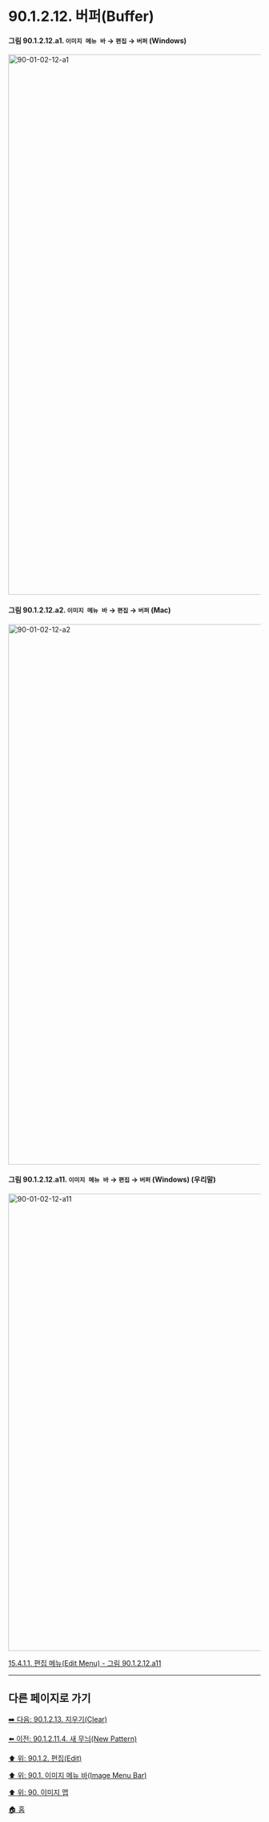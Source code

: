 # 90.1.2.12. 버퍼(Buffer)

<a id="90-01-02-12-a1"></a>

#### 그림 90.1.2.12.a1. `이미지 메뉴 바` → `편집` → `버퍼` (Windows)
<img width="1080" alt="90-01-02-12-a1" environment="MacOS:Sonoma 14.2.1 GIMP 2.10.36" src="https://github.com/wonder13662/gimp/assets/15767104/c00b6971-8d62-42ef-9617-07e5f1792c0b">

<a id="90-01-02-12-a2"></a>

#### 그림 90.1.2.12.a2. `이미지 메뉴 바` → `편집` → `버퍼` (Mac)
<img width="1080" alt="90-01-02-12-a2" environment="MacOS:Sonoma 14.2.1 GIMP 2.10.36" src="https://github.com/wonder13662/gimp/assets/15767104/d15add5c-b9dc-40c2-8621-9483554e1856">

<a id="90-01-02-12-a11"></a>

#### 그림 90.1.2.12.a11. `이미지 메뉴 바` → `편집` → `버퍼` (Windows) (우리말)
<img width="678" height="914" alt="90-01-02-12-a11" src="https://github.com/user-attachments/assets/ecb5d5be-1694-4625-9f7b-542473696c9b" />

[15.4.1.1. 편집 메뉴(Edit Menu) - 그림 90.1.2.12.a11](./15-04-01-01-edit_menu.md#90-01-02-12-a11)

***

## 다른 페이지로 가기

[➡️ 다음: 90.1.2.13. 지우기(Clear)](./90-01-02-13-clear.md)

[⬅️ 이전: 90.1.2.11.4. 새 무늬(New Pattern)](./90-01-02-11-04-new_brush.md)

[⬆️ 위: 90.1.2. 편집(Edit)](./90-01-02-00-edit.md)

[⬆️ 위: 90.1. 이미지 메뉴 바(Image Menu Bar)](./90-01-00-image-menu-bar.md)

[⬆️ 위: 90. 이미지 맵](./90-00-image-map.md)

[🏠 홈](./00-home.md)